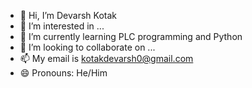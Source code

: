 - 👋 Hi, I’m Devarsh Kotak
- 👀 I’m interested in ...
- 🌱 I’m currently learning PLC programming and Python
- 💞️ I’m looking to collaborate on ...
- 📫 My email is kotakdevarsh0@gmail.com
- 😄 Pronouns: He/Him

<!---
Devarsh-44/Devarsh-44 is a ✨ special ✨ repository because its `README.md` (this file) appears on your GitHub profile.
You can click the Preview link to take a look at your changes.
--->
